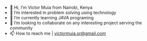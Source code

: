 - 👋 Hi, I’m Victor Muia from Nairobi, Kenya
- 👀 I’m interested in problem solving using technology
- 🌱 I’m currently learning JAVA programing
- 💞️ I’m looking to collaborate on any interesting project serving the community
- 📫 How to reach me | victormuia.sr@gmail.com

<!---
Victormuiasci/Victormuiasci is a ✨ special ✨ repository because its `README.md` (this file) appears on your GitHub profile.
You can click the Preview link to take a look at your changes.
--->
